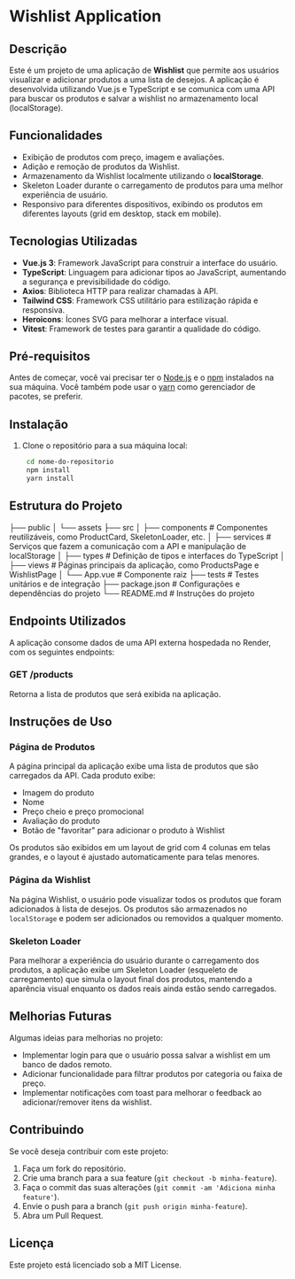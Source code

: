 # Wishlist Application

## Descrição

Este é um projeto de uma aplicação de **Wishlist** que permite aos usuários visualizar e adicionar produtos a uma lista de desejos. A aplicação é desenvolvida utilizando Vue.js e TypeScript e se comunica com uma API para buscar os produtos e salvar a wishlist no armazenamento local (localStorage). 

## Funcionalidades

- Exibição de produtos com preço, imagem e avaliações.
- Adição e remoção de produtos da Wishlist.
- Armazenamento da Wishlist localmente utilizando o **localStorage**.
- Skeleton Loader durante o carregamento de produtos para uma melhor experiência de usuário.
- Responsivo para diferentes dispositivos, exibindo os produtos em diferentes layouts (grid em desktop, stack em mobile).

## Tecnologias Utilizadas

- **Vue.js 3**: Framework JavaScript para construir a interface do usuário.
- **TypeScript**: Linguagem para adicionar tipos ao JavaScript, aumentando a segurança e previsibilidade do código.
- **Axios**: Biblioteca HTTP para realizar chamadas à API.
- **Tailwind CSS**: Framework CSS utilitário para estilização rápida e responsiva.
- **Heroicons**: Ícones SVG para melhorar a interface visual.
- **Vitest**: Framework de testes para garantir a qualidade do código.

## Pré-requisitos

Antes de começar, você vai precisar ter o [Node.js](https://nodejs.org/) e o [npm](https://www.npmjs.com/) instalados na sua máquina. Você também pode usar o [yarn](https://yarnpkg.com/) como gerenciador de pacotes, se preferir.

## Instalação

1. Clone o repositório para a sua máquina local:

   ```bash
    cd nome-do-repositorio
    npm install
    yarn install

## Estrutura do Projeto

├── public
│   └── assets
├── src
│   ├── components        # Componentes reutilizáveis, como ProductCard, SkeletonLoader, etc.
│   ├── services          # Serviços que fazem a comunicação com a API e manipulação de localStorage
│   ├── types             # Definição de tipos e interfaces do TypeScript
│   ├── views             # Páginas principais da aplicação, como ProductsPage e WishlistPage
│   └── App.vue           # Componente raiz
├── tests                 # Testes unitários e de integração
├── package.json          # Configurações e dependências do projeto
└── README.md             # Instruções do projeto


## Endpoints Utilizados

A aplicação consome dados de uma API externa hospedada no Render, com os seguintes endpoints:

### GET /products
Retorna a lista de produtos que será exibida na aplicação.

## Instruções de Uso

### Página de Produtos
A página principal da aplicação exibe uma lista de produtos que são carregados da API. Cada produto exibe:

- Imagem do produto
- Nome
- Preço cheio e preço promocional
- Avaliação do produto
- Botão de "favoritar" para adicionar o produto à Wishlist

Os produtos são exibidos em um layout de grid com 4 colunas em telas grandes, e o layout é ajustado automaticamente para telas menores.

### Página da Wishlist
Na página Wishlist, o usuário pode visualizar todos os produtos que foram adicionados à lista de desejos. Os produtos são armazenados no `localStorage` e podem ser adicionados ou removidos a qualquer momento.

### Skeleton Loader
Para melhorar a experiência do usuário durante o carregamento dos produtos, a aplicação exibe um Skeleton Loader (esqueleto de carregamento) que simula o layout final dos produtos, mantendo a aparência visual enquanto os dados reais ainda estão sendo carregados.

## Melhorias Futuras

Algumas ideias para melhorias no projeto:

- Implementar login para que o usuário possa salvar a wishlist em um banco de dados remoto.
- Adicionar funcionalidade para filtrar produtos por categoria ou faixa de preço.
- Implementar notificações com toast para melhorar o feedback ao adicionar/remover itens da wishlist.

## Contribuindo

Se você deseja contribuir com este projeto:

1. Faça um fork do repositório.
2. Crie uma branch para a sua feature (`git checkout -b minha-feature`).
3. Faça o commit das suas alterações (`git commit -am 'Adiciona minha feature'`).
4. Envie o push para a branch (`git push origin minha-feature`).
5. Abra um Pull Request.

## Licença

Este projeto está licenciado sob a MIT License.




